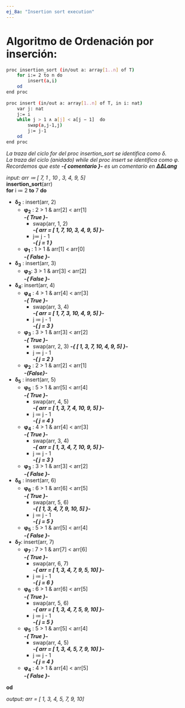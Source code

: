 ```yaml
---
ej_8a: "Insertion sort execution"
---
```


# Algoritmo de Ordenación por inserción:
```sh
proc insertion_sort (in/out a: array[1..n] of T)
	for i:= 2 to n do 
		insert(a,i)
	od
end proc
 
proc insert (in/out a: array[1..n] of T, in i: nat)
	var j: nat
	j:= i 
	while j > 1 ∧ a[j] < a[j − 1]  do 
		swap(a,j-1,j)
		j:= j-1
	od
end proc
```
*La traza del ciclo for  del proc insertion_sort se identifica como δ.*  
*La traza del ciclo (anidado) while del proc insert se identifica como  φ.*  
*Recordemos que este ***-{ comentario }-***  es un comentario en*  ***ΔΔLang*** 

*input: arr ≔ [ 7, 1 , 10 , 3, 4, 9, 5]*  
**insertion_sort**(arr)  
**for** i ≔ 2 **to** 7 **do**  
- **δ**<sub>**2**</sub> : insert(arr, 2)  
	- **φ<sub>2</sub>** :  2 > 1 & arr[2] < arr[1]  
	 ***-{ True }-***  
		- swap(arr, 1, 2)  
		 ***-{ arr = [ 1, 7, 10, 3, 4, 9, 5] }-***  
		- j≔ j - 1  
		 ***-{ j = 1 }***
	- **φ**<sub>**1**</sub> : 1 > 1 & arr[1] < arr[0]  
	 ***-{ False }-***
- **δ**<sub>**3**</sub> : insert(arr, 3)
	- **φ**<sub>**3**</sub>:  3 > 1 & arr[3] < arr[2]  
	 ***-{ False }-***
- **δ**<sub>**4**</sub>: insert(arr, 4)
	- **φ**<sub>**4**</sub> : 4 > 1  & arr[4] < arr[3]  
	 ***-{ True }-***  
		- swap(arr, 3, 4)  
		 ***-{ arr = [ 1, 7, 3, 10, 4, 9, 5] }-***  
		- j ≔ j - 1  
		 ***-{ j = 3 }***
	- **φ**<sub>**3**</sub> :  3 > 1 & arr[3] < arr[2]  
	 ***-{ True }-***  
		- swap(arr,  2,  3)
	 	  ***-{ [ 1, 3, 7, 10, 4, 9, 5] }-***
	 	- j ≔ j - 1  
		***-{ j = 2 }***
	- **φ**<sub>**2**</sub> : 2 > 1 & arr[2] < arr[1]  
	 ***-{False}-***
- **δ**<sub>**5**</sub> : insert(arr, 5)  
	- **φ**<sub>**5**</sub> : 5 > 1 & arr[5] < arr[4]  
	 ***-{ True }-***  
		- swap(arr, 4, 5)  
		  ***-{ arr = [ 1, 3, 7, 4, 10, 9, 5] }-***  
		- j ≔ j - 1  
		 ***-{ j = 4 }***
	- **φ**<sub>**4**</sub> : 4 > 1 & arr[4] < arr[3]  
	 ***-{ True }-***  
		- swap(arr, 3, 4)  
		  ***-{ arr = [ 1, 3, 4, 7, 10, 9, 5] }-***  
		- j ≔ j - 1  
		 ***-{ j = 3 }***
	- **φ**<sub>**3**</sub> : 3 > 1 & arr[3] < arr[2]  
	 ***-{ False }-***  
- **δ**<sub>**6**</sub> : insert(arr, 6)  
	- **φ**<sub>**6**</sub> : 6 > 1 & arr[6] < arr[5]  
	 ***-{ True }-***  
		- swap(arr, 5, 6)  
		  ***-{ [ 1, 3, 4, 7, 9, 10, 5] }-***  
		- j ≔ j - 1  
		 ***-{ j = 5 }***
	- **φ**<sub>**5**</sub> : 5 > 1 & arr[5] < arr[4]  
	 ***-{ False }-***
- **δ**<sub>**7**</sub>: insert(arr, 7)
	- **φ**<sub>**7**</sub> : 7 > 1 & arr[7] < arr[6]  
	 ***-{ True }-***  
		- swap(arr, 6, 7)  
		  ***-{ arr = [ 1, 3, 4, 7, 9, 5, 10] }-***  
		- j ≔ j - 1  
		 ***-{ j = 6 }***
	- **φ**<sub>**6**</sub> : 6 > 1 & arr[6] < arr[5]  
	 ***-{ True }-***  
		- swap(arr, 5, 6)  
		  ***-{ arr = [ 1, 3, 4, 7, 5, 9, 10] }-***  
		- j ≔ j - 1  
		 ***-{ j = 5 }***
	- **φ**<sub>**5**</sub>  : 5 > 1 & arr[5] < arr[4]  
	 ***-{ True }-***  
		- swap(arr, 4, 5)  
		  ***-{ arr = [ 1, 3, 4, 5, 7, 9, 10] }-***  
		- j ≔ j - 1  
		 ***-{ j = 4 }***
	- **φ**<sub>**4**</sub> : 4 > 1 & arr[4] < arr[5]  
	 ***-{ False }-***  
  
**od**

*output: arr = [ 1, 3, 4, 5, 7, 9, 10]* 
